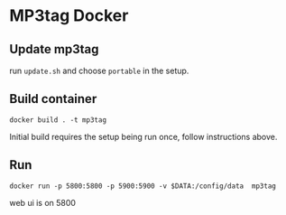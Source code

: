 # MP3tag Docker

## Update mp3tag
run `update.sh` and choose `portable` in the setup.

## Build container
```
docker build . -t mp3tag
```

Initial build requires the setup being run once, follow instructions above.


## Run
```
docker run -p 5800:5800 -p 5900:5900 -v $DATA:/config/data  mp3tag 
```

web ui is on 5800

